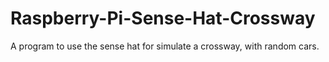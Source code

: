 # Raspberry-Pi-Sense-Hat-Crossway
A program to use the sense hat for simulate a crossway, with random cars.

